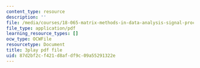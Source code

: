 ```yaml
---
content_type: resource
description: ''
file: /media/courses/18-065-matrix-methods-in-data-analysis-signal-processing-and-machine-learning-spring-2018/87d2bf2cf421d8afdf9c09a55291322e_AdTvkFsqcDc.pdf
file_type: application/pdf
learning_resource_types: []
ocw_type: OCWFile
resourcetype: Document
title: 3play pdf file
uid: 87d2bf2c-f421-d8af-df9c-09a55291322e
---
```


